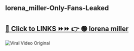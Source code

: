 
 ## lorena_miller-Only-Fans-Leaked

# <h2><a href="https://clipsfans.com/lorena_miller&ref=git">🔗 Click to LINKS ⏩⏩ 👉 🟢 lorena miller </a></h2>

<a href="https://clipsfans.com/lorena_miller&ref=git" rel="nofollow" data-target="animated-image.originalLink"><img src="https://i.ibb.co.com/xMMVF88/686577567.gif" alt="Viral Video Original" style="max-width: 100%; display: inline-block;" data-target="animated-image.originalImage"></a>
